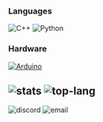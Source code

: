 ### Languages
![C++](https://img.shields.io/badge/-C%2B%2B-00599C?style=flat-square&logo=c%2B%2B&logoColor=white)
![Python](https://img.shields.io/badge/-Python-3776AB?style=flat-square&logo=python&logoColor=white)



### Hardware
[![Arduino](https://img.shields.io/badge/-Arduino-00979D?style=flat-square&logo=arduino&logoColor=white)](https://www.arduino.cc)




![stats](https://github-readme-stats.vercel.app/api?username=Karambit569&count_private=true&show_icons=false)
![top-lang](https://github-readme-stats.vercel.app/api/top-langs/?username=Karambit569&layout=compact&langs_count=7)
--
![discord](https://img.shields.io/static/v1?label=karambit_furry&message=%20&color=skyblue&logo=discord&style=flat-square&logoColor=white)
![email](https://img.shields.io/static/v1?label=diggertv569@gmail.com&message=%20&color=red&logo=gmail&style=flat-square&logoColor=white)
